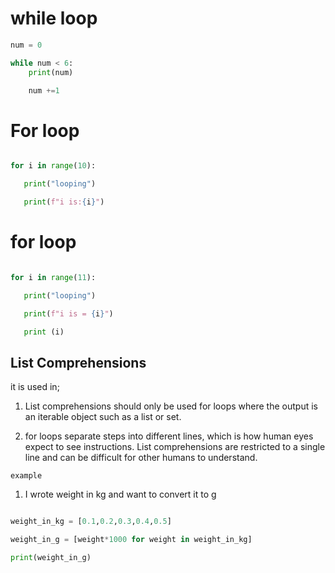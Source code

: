 # while loop
```py
num = 0

while num < 6:
    print(num)

    num +=1
   ```

 # For loop

 ```py

 for i in range(10):

    print("looping")

    print(f"i is:{i}")

 ```  

 # for loop

 ```py
 
 for i in range(11):

    print("looping")

    print(f"i is = {i}")

    print (i)

 ```

 ## List Comprehensions

 it is used in;

 1. List comprehensions should only be used for loops where the output is an iterable object such as a list or set.


2. for loops separate steps into different lines, which is how human eyes expect to see instructions. List comprehensions are restricted to a single line and can be difficult for other humans to understand.


`example`

1. I wrote weight in kg and want to convert it to g

```py

weight_in_kg = [0.1,0.2,0.3,0.4,0.5]

weight_in_g = [weight*1000 for weight in weight_in_kg]

print(weight_in_g)


```